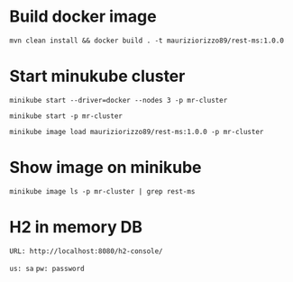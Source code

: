 # Build docker image

``mvn clean install && docker build . -t mauriziorizzo89/rest-ms:1.0.0``

# Start minukube cluster 

``minikube start --driver=docker --nodes 3 -p mr-cluster``

``minikube start -p mr-cluster``

``minikube image load mauriziorizzo89/rest-ms:1.0.0 -p mr-cluster``

# Show image on minikube

``minikube image ls -p mr-cluster | grep rest-ms``

# H2 in memory DB

``URL: http://localhost:8080/h2-console/``

``us: sa``
``pw: password``

